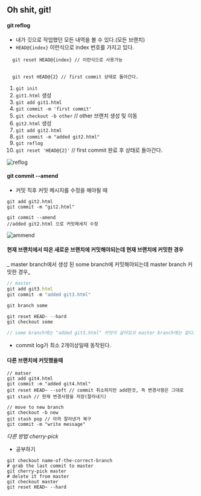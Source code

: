 ## Oh shit, git!

#### git reflog

* 내가 깃으로 작업했던 모든 내역을 볼 수 있다.(모든 브랜치)
* `HEAD@{index}` 이런식으로 index 번호를 가지고 있다.

``` git
  git reset HEAD@{index} // 이런식으로 사용가능


  git rest HEAD@{2} // first commit 상태로 돌아간다.
```

1. `git init`
2. `git1.html` 생성
3. `git add git1.html`
4. `git commit -m 'first commit'`
5. `git checkout -b other` // other 브랜치 생성 및 이동
6. `git2.html` 생성
7. `git add git2.html`
8. `git commit -m "added git2.html"`
9. `git reflog`
10. `git reset 'HEAD@{2}'` // first commit 완료 후 상태로 돌아간다.

![reflog](./reflog.png)

#### git commit --amend

* 커밋 직후 커밋 메시지를 수정을 해야될 때

``` git
git add git2.html
git commit -m "git2.html"

git commit --amend
//added git2.html 으로 커밋메세지 수정
```

![ammend](./ammend.png)

#### 현재 브랜치에서 따온 새로운 브랜치에 커밋해야되는데 현재 브랜치에 커밋한 경우

_ master branch에서 생성 된 some branch에 커밋해야되는데 master branch 커밋한 경우_
``` js
// master
git add git3.html
git commit -m "added git3.html"

git branch some

git reset HEAD~ --hard
git checkout some

// some branch에는 "added git3.html" 커밋이 살아있꼬 master branch에는 없다.
```

* commit log가 최소 2개이상일때 동작된다.

#### 다른 브랜치에 커밋했을때

``` git
// matser
git add git4.html
git commit -m "added git4.html"
git reset HEAD~ --soft // commit 취소하지만 add한것, 즉 변경사항은 그대로
git stash // 현재 변경사항을 저장(잘라내기)

// move to new branch
git checkout -b new
git stash pop // 아까 잘라낸거 복구
git commit -m "write message"
```

*다른 방법 cherry-pick*
* 공부하기

``` git
git checkout name-of-the-correct-branch
# grab the last commit to master
git cherry-pick master
# delete it from master
git checkout master
git reset HEAD~ --hard
```
